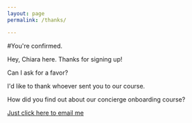 ```yaml
---
layout: page
permalink: /thanks/

---
```


#You're confirmed.

Hey, Chiara here. Thanks for signing up!

Can I ask for a favor?

I'd like to thank whoever sent you to our course.

How did you find out about our concierge onboarding course?

<a href="mailto:chiara@sohelpful.me?Subject=Hey Chiara, I found out about All Aboard through..." target="_top">Just click here to email me</a>
